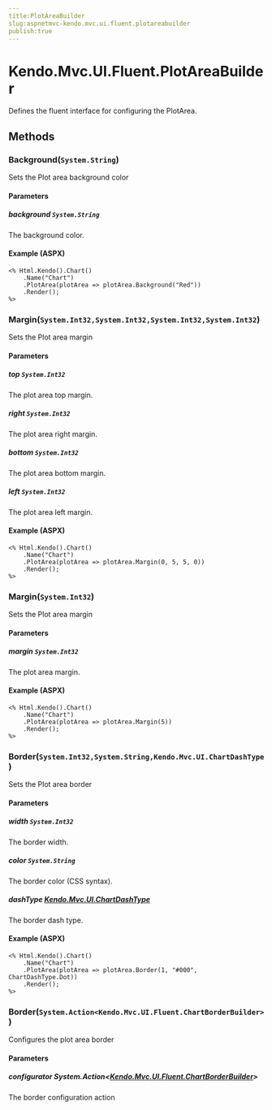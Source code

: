 ```yaml
---
title:PlotAreaBuilder
slug:aspnetmvc-kendo.mvc.ui.fluent.plotareabuilder
publish:true
---
```


# Kendo.Mvc.UI.Fluent.PlotAreaBuilder
Defines the fluent interface for configuring the PlotArea.



## Methods

### Background(`System.String`)
Sets the Plot area background color


#### Parameters

##### background `System.String`
The background color.




#### Example (ASPX)
    <% Html.Kendo().Chart()
        .Name("Chart")
        .PlotArea(plotArea => plotArea.Background("Red"))
        .Render();
    %>


### Margin(`System.Int32,System.Int32,System.Int32,System.Int32`)
Sets the Plot area margin


#### Parameters

##### top `System.Int32`
The plot area top margin.

##### right `System.Int32`
The plot area right margin.

##### bottom `System.Int32`
The plot area bottom margin.

##### left `System.Int32`
The plot area left margin.




#### Example (ASPX)
    <% Html.Kendo().Chart()
        .Name("Chart")
        .PlotArea(plotArea => plotArea.Margin(0, 5, 5, 0))
        .Render();
    %>


### Margin(`System.Int32`)
Sets the Plot area margin


#### Parameters

##### margin `System.Int32`
The plot area margin.




#### Example (ASPX)
    <% Html.Kendo().Chart()
        .Name("Chart")
        .PlotArea(plotArea => plotArea.Margin(5))
        .Render();
    %>


### Border(`System.Int32,System.String,Kendo.Mvc.UI.ChartDashType`)
Sets the Plot area border


#### Parameters

##### width `System.Int32`
The border width.

##### color `System.String`
The border color (CSS syntax).

##### dashType [Kendo.Mvc.UI.ChartDashType](/api/wrappers/aspnet-mvc/Kendo.Mvc.UI/ChartDashType)
The border dash type.




#### Example (ASPX)
    <% Html.Kendo().Chart()
        .Name("Chart")
        .PlotArea(plotArea => plotArea.Border(1, "#000", ChartDashType.Dot))
        .Render();
    %>


### Border(`System.Action<Kendo.Mvc.UI.Fluent.ChartBorderBuilder>`)
Configures the plot area border


#### Parameters

##### configurator System.Action<[Kendo.Mvc.UI.Fluent.ChartBorderBuilder](/api/wrappers/aspnet-mvc/Kendo.Mvc.UI.Fluent/ChartBorderBuilder)>
The border configuration action






